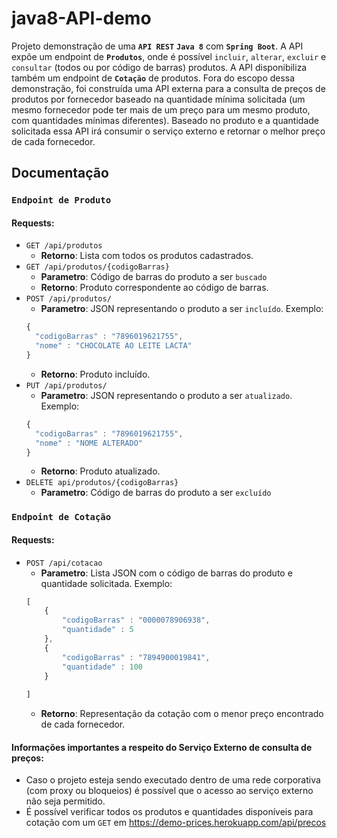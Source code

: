 # java8-API-demo

Projeto demonstração de uma **`API REST`** **`Java 8`** com **`Spring Boot`**.
A API expõe um endpoint de **`Produtos`**, onde é possível `incluir`, `alterar`, `excluir` e `consultar` (todos ou por código de barras) produtos. 
A API disponibiliza também um endpoint de **`Cotação`** de produtos. Fora do escopo dessa demonstração, foi construída uma API externa para a consulta de preços de produtos por fornecedor baseado na quantidade mínima solicitada (um mesmo fornecedor pode ter mais de um preço para um mesmo produto, com quantidades mínimas diferentes).
Baseado no produto e a quantidade solicitada essa API irá consumir o serviço externo e retornar o melhor preço de cada fornecedor.

## Documentação
### `Endpoint de Produto`
#### Requests:

- `GET /api/produtos` 
  - **Retorno**: Lista com todos os produtos cadastrados.
- `GET /api/produtos/{codigoBarras}`
  - **Parametro**: Código de barras do produto a ser `buscado`
  - **Retorno**: Produto correspondente ao código de barras.
- `POST /api/produtos/`
  - **Parametro**: JSON representando o produto a ser `incluído`. Exemplo:
  ```javascript
  {
	"codigoBarras" : "7896019621755",
	"nome" : "CHOCOLATE AO LEITE LACTA"
  }
  ```
  - **Retorno**: Produto incluído.
- `PUT /api/produtos/`
  - **Parametro**: JSON representando o produto a ser `atualizado`. Exemplo:
  ```javascript
  {
	"codigoBarras" : "7896019621755",
	"nome" : "NOME ALTERADO"
  }
  ```
  - **Retorno**: Produto atualizado.
- `DELETE api/produtos/{codigoBarras}`
  - **Parametro**: Código de barras do produto a ser `excluído`


### `Endpoint de Cotação`

#### Requests:

- `POST /api/cotacao`
  - **Parametro**: Lista JSON com o código de barras do produto e quantidade solicitada. Exemplo:
  ```javascript
  [
	  {
		  "codigoBarras" : "0000078906938",
		  "quantidade" : 5
	  },
	  {
		  "codigoBarras" : "7894900019841",
		  "quantidade" : 100
	  }	
	
  ]
  ```
  - **Retorno**: Representação da cotação com o menor preço encontrado de cada fornecedor.
  
#### Informações importantes a respeito do Serviço Externo de consulta de preços:
- Caso o projeto esteja sendo executado dentro de uma rede corporativa (com proxy ou bloqueios) é possível que o acesso ao serviço externo não seja permitido.
- É possível verificar todos os produtos e quantidades disponíveis para cotação com um `GET` em https://demo-prices.herokuapp.com/api/precos
